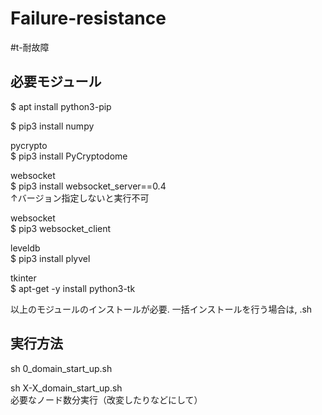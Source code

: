 # Failure-resistance
#t-耐故障

## 必要モジュール
$ apt install python3-pip

$ pip3 install numpy

pycrypto<br>
$ pip3 install PyCryptodome

websocket<br>
$ pip3 install websocket_server==0.4<br>
↑バージョン指定しないと実行不可

websocket<br>
$ pip3 websocket_client

leveldb<br>
$ pip3 install plyvel

tkinter<br>
$ apt-get -y install python3-tk

以上のモジュールのインストールが必要.
一括インストールを行う場合は, .sh

## 実行方法
sh 0_domain_start_up.sh

sh X-X_domain_start_up.sh
<br>必要なノード数分実行（改変したりなどにして）
